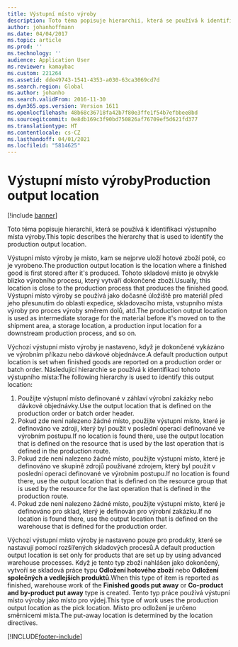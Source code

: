 ```yaml
---
title: Výstupní místo výroby
description: Toto téma popisuje hierarchii, která se používá k identifikaci výstupního místa výroby.
author: johanhoffmann
ms.date: 04/04/2017
ms.topic: article
ms.prod: ''
ms.technology: ''
audience: Application User
ms.reviewer: kamaybac
ms.custom: 221264
ms.assetid: dde49743-1541-4353-a030-63ca3069cd7d
ms.search.region: Global
ms.author: johanho
ms.search.validFrom: 2016-11-30
ms.dyn365.ops.version: Version 1611
ms.openlocfilehash: 48b68c36718fa42b7f80e3ffe1f54b7efbbee8bd
ms.sourcegitcommit: 0e8db169c3f90bd750826af76709ef5d621fd377
ms.translationtype: HT
ms.contentlocale: cs-CZ
ms.lasthandoff: 04/01/2021
ms.locfileid: "5814625"
---
```

# <a name="production-output-location"></a><span data-ttu-id="45cf9-103">Výstupní místo výroby</span><span class="sxs-lookup"><span data-stu-id="45cf9-103">Production output location</span></span>

[!include [banner](../includes/banner.md)]

<span data-ttu-id="45cf9-104">Toto téma popisuje hierarchii, která se používá k identifikaci výstupního místa výroby.</span><span class="sxs-lookup"><span data-stu-id="45cf9-104">This topic describes the hierarchy that is used to identify the production output location.</span></span>

<span data-ttu-id="45cf9-105">Výstupní místo výroby je místo, kam se nejprve uloží hotové zboží poté, co je vyrobeno.</span><span class="sxs-lookup"><span data-stu-id="45cf9-105">The production output location is the location where a finished good is first stored after it's produced.</span></span> <span data-ttu-id="45cf9-106">Tohoto skladové místo je obvykle blízko výrobního procesu, který vytváří dokončené zboží.</span><span class="sxs-lookup"><span data-stu-id="45cf9-106">Usually, this location is close to the production process that produces the finished good.</span></span> <span data-ttu-id="45cf9-107">Výstupní místo výroby se používá jako dočasné úložiště pro materiál před jeho přesunutím do oblasti expedice, skladovacího místa, vstupního místa výroby pro proces výroby směrem dolů, atd.</span><span class="sxs-lookup"><span data-stu-id="45cf9-107">The production output location is used as intermediate storage for the material before it's moved on to the shipment area, a storage location, a production input location for a downstream production process, and so on.</span></span> 

<span data-ttu-id="45cf9-108">Výchozí výstupní místo výroby je nastaveno, když je dokončené vykázáno ve výrobním příkazu nebo dávkové objednávce.</span><span class="sxs-lookup"><span data-stu-id="45cf9-108">A default production output location is set when finished goods are reported on a production order or batch order.</span></span> <span data-ttu-id="45cf9-109">Následující hierarchie se používá k identifikaci tohoto výstupního místa:</span><span class="sxs-lookup"><span data-stu-id="45cf9-109">The following hierarchy is used to identify this output location:</span></span>

1. <span data-ttu-id="45cf9-110">Použijte výstupní místo definované v záhlaví výrobní zakázky nebo dávkové objednávky.</span><span class="sxs-lookup"><span data-stu-id="45cf9-110">Use the output location that is defined on the production order or batch order header.</span></span>
2. <span data-ttu-id="45cf9-111">Pokud zde není nalezeno žádné místo, použijte výstupní místo, které je definováno ve zdroji, který byl použit v poslední operaci definované ve výrobním postupu.</span><span class="sxs-lookup"><span data-stu-id="45cf9-111">If no location is found there, use the output location that is defined on the resource that is used by the last operation that is defined in the production route.</span></span>
3. <span data-ttu-id="45cf9-112">Pokud zde není nalezeno žádné místo, použijte výstupní místo, které je definováno ve skupině zdrojů používané zdrojem, který byl použit v poslední operaci definované ve výrobním postupu.</span><span class="sxs-lookup"><span data-stu-id="45cf9-112">If no location is found there, use the output location that is defined on the resource group that is used by the resource for the last operation that is defined in the production route.</span></span>
4. <span data-ttu-id="45cf9-113">Pokud zde není nalezeno žádné místo, použijte výstupní místo, které je definováno pro sklad, který je definován pro výrobní zakázku.</span><span class="sxs-lookup"><span data-stu-id="45cf9-113">If no location is found there, use the output location that is defined on the warehouse that is defined for the production order.</span></span>

<span data-ttu-id="45cf9-114">Výchozí výstupní místo výroby je nastaveno pouze pro produkty, které se nastavují pomocí rozšířených skladových procesů.</span><span class="sxs-lookup"><span data-stu-id="45cf9-114">A default production output location is set only for products that are set up by using advanced warehouse processes.</span></span> <span data-ttu-id="45cf9-115">Když je tento typ zboží nahlášen jako dokončený, vytvoří se skladová práce typu **Odložení hotového zboží** nebo **Odložení společných a vedlejších produktů**.</span><span class="sxs-lookup"><span data-stu-id="45cf9-115">When this type of item is reported as finished, warehouse work of the **Finished goods put away** or **Co-product and by-product put away** type is created.</span></span> <span data-ttu-id="45cf9-116">Tento typ práce používá výstupní místo výroby jako místo pro výdej.</span><span class="sxs-lookup"><span data-stu-id="45cf9-116">This type of work uses the production output location as the pick location.</span></span> <span data-ttu-id="45cf9-117">Místo pro odložení je určeno směrnicemi místa.</span><span class="sxs-lookup"><span data-stu-id="45cf9-117">The put-away location is determined by the location directives.</span></span>


[!INCLUDE[footer-include](../../includes/footer-banner.md)]